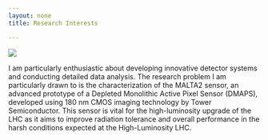 ```yaml
---
layout: none
title: Research Interests

---
```

<img src="{{ '/assets/img/istockphoto-1151479432-612x612.jpg' | relative_url }}" >

I am particularly enthusiastic about developing innovative detector systems and conducting detailed data analysis. The research problem I am particularly drawn to is the characterization of the MALTA2 sensor, an advanced prototype of a Depleted Monolithic Active Pixel Sensor (DMAPS), developed using 180 nm CMOS imaging technology by Tower Semiconductor. This sensor is vital for the high-luminosity upgrade of the LHC as it aims to improve radiation tolerance and overall performance in the harsh conditions expected at the High-Luminosity LHC. 
